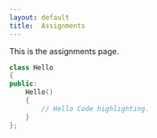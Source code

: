 ```yaml
---
layout: default
title:  Assignments
---
```


This is the assignments page.

```c++
class Hello
{
public:
	Hello()
	{
		// Hello Code highlighting.
	}
};
```